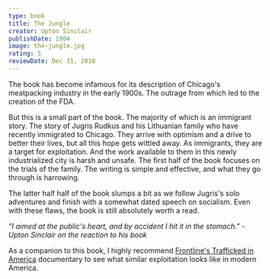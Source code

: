 ```yaml
---
type: book
title: The Jungle
creator: Upton Sinclair
publishDate: 1904
image: the-jungle.jpg
rating: 5
reviewDate: Dec 31, 2018
---
```


The book has become infamous for its description of Chicago's meatpacking industry in the early 1900s. The outrage from which led to the creation of the FDA.

But this is a small part of the book. The majority of which is an immigrant story. The story of Jugris Rudkus and his Lithuanian family who have recently immigrated to Chicago. They arrive with optimism and a drive to better their lives, but all this hope gets wittled away. As immigrants, they are a target for exploitation. And the work available to them in this newly industrialized city is harsh and unsafe. The first half of the book focuses on the trials of the family. The writing is simple and effective, and what they go through is harrowing.

The latter half half of the book slumps a bit as we follow Jugris's solo adventures and finish with a somewhat dated speech on socialism. Even with these flaws, the book is still absolutely worth a read.

_"I aimed at the public's heart, and by accident I hit it in the stomach." - Upton Sinclair on the reaction to his book_

As a companion to this book, I highly recommend [Frontline's Trafficked in America](https://www.pbs.org/wgbh/frontline/film/trafficked-in-america/) documentary to see what similar exploitation looks like in modern America.
